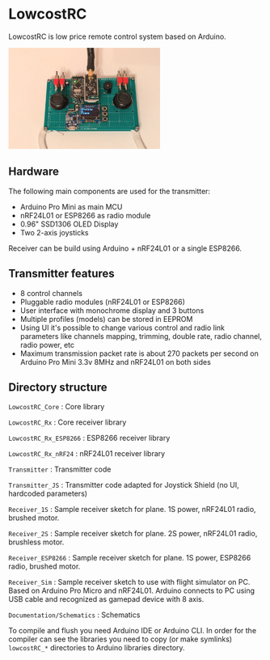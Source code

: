 # LowcostRC

LowcostRC is low price remote control system based on Arduino.

<img src="Documentation/Images/Transmitter.jpg" width="300" height="200">

## Hardware

The following main components are used for the transmitter:

- Arduino Pro Mini as main MCU
- nRF24L01 or ESP8266 as radio module
- 0.96" SSD1306 OLED Display
- Two 2-axis joysticks

Receiver can be build using Arduino + nRF24L01 or a single ESP8266.

## Transmitter features
 
- 8 control channels
- Pluggable radio modules (nRF24L01 or ESP8266)
- User interface with monochrome display and 3 buttons
- Multiple profiles (models) can be stored in EEPROM
- Using UI it's possible to change various control and radio link parameters
  like channels mapping, trimming, double rate, radio channel, radio power, etc
- Maximum transmission packet rate is about 270 packets per second on Arduino
  Pro Mini 3.3v 8MHz and nRF24L01 on both sides

## Directory structure

`LowcostRC_Core`
: Core library

`LowcostRC_Rx`
: Core receiver library

`LowcostRC_Rx_ESP8266`
: ESP8266 receiver library

`LowcostRC_Rx_nRF24`
: nRF24L01 receiver library

`Transmitter`
: Transmitter code

`Transmitter_JS`
: Transmitter code adapted for Joystick Shield (no UI, hardcoded parameters)

`Receiver_1S`
: Sample receiver sketch for plane. 1S power, nRF24L01 radio, brushed motor.

`Receiver_2S`
: Sample receiver sketch for plane. 2S power, nRF24L01 radio, brushless motor.

`Receiver_ESP8266`
: Sample receiver sketch for plane. 1S power, ESP8266 radio, brushed motor.

`Receiver_Sim`
: Sample receiver sketch to use with flight simulator on PC. Based on Arduino
Pro Micro and nRF24L01. Arduino connects to PC using USB cable and recognized as
gamepad device with 8 axis.

`Documentation/Schematics`
: Schematics

To compile and flush you need Arduino IDE or Arduino CLI. In order for the
compiler can see the libraries you need to copy (or make symlinks)
`lowcostRC_*` directories to Arduino libraries directory.
